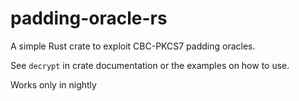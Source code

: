 # padding-oracle-rs
A simple Rust crate to exploit CBC-PKCS7 padding oracles.

See `decrypt` in crate documentation or the examples on how to use.

Works only in nightly